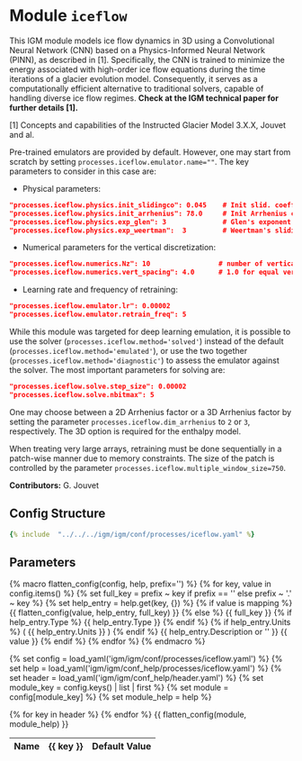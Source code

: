 # Module `iceflow`

This IGM module models ice flow dynamics in 3D using a Convolutional Neural Network (CNN) based on a Physics-Informed Neural Network (PINN), as described in [1]. Specifically, the CNN is trained to minimize the energy associated with high-order ice flow equations during the time iterations of a glacier evolution model. Consequently, it serves as a computationally efficient alternative to traditional solvers, capable of handling diverse ice flow regimes. **Check at the IGM technical paper for further details [1].**

[1] Concepts and capabilities of the Instructed Glacier Model 3.X.X, Jouvet and al.
 
Pre-trained emulators are provided by default. However, one may start from scratch by setting `processes.iceflow.emulator.name=""`. The key parameters to consider in this case are:

- Physical parameters:

```json 
"processes.iceflow.physics.init_slidingco": 0.045    # Init slid. coeff. ($Mpa y^{1/3} m^{-1/3}$)
"processes.iceflow.physics.init_arrhenius": 78.0     # Init Arrhenius cts ($Mpa^{-3} y^{-1}$)
"processes.iceflow.physics.exp_glen": 3              # Glen's exponent
"processes.iceflow.physics.exp_weertman":  3         # Weertman's sliding law exponent
```

- Numerical parameters for the vertical discretization:

```json 
"processes.iceflow.numerics.Nz": 10                 # number of vertical layers
"processes.iceflow.numerics.vert_spacing": 4.0      # 1.0 for equal vertical spacing, 4.0 otherwise
```

- Learning rate and frequency of retraining:

```json 
"processes.iceflow.emulator.lr": 0.00002 
"processes.iceflow.emulator.retrain_freq": 5     
```

While this module was targeted for deep learning emulation, it is possible to use the solver (`processes.iceflow.method='solved'`) instead of the default (`processes.iceflow.method='emulated'`), or use the two together (`processes.iceflow.method='diagnostic'`) to assess the emulator against the solver. The most important parameters for solving are:

```json
"processes.iceflow.solve.step_size": 0.00002 
"processes.iceflow.solve.nbitmax": 5         
```

One may choose between a 2D Arrhenius factor or a 3D Arrhenius factor by setting the parameter `processes.iceflow.dim_arrhenius` to `2` or `3`, respectively. The 3D option is required for the enthalpy model.

When treating very large arrays, retraining must be done sequentially in a patch-wise manner due to memory constraints. The size of the patch is controlled by the parameter `processes.iceflow.multiple_window_size=750`.

**Contributors:** G. Jouvet
 
## Config Structure  
~~~yaml
{% include  "../../../igm/igm/conf/processes/iceflow.yaml" %}
~~~

## Parameters

{% macro flatten_config(config, help, prefix='') %}
  {% for key, value in config.items() %}
    {% set full_key = prefix ~ key if prefix == '' else prefix ~ '.' ~ key %}
    {% set help_entry = help.get(key, {}) %}
    {% if value is mapping %}
      {{ flatten_config(value, help_entry, full_key) }}
    {% else %}
      <tr>
        <td>{{ full_key }}</td>
        <td>
          {% if help_entry.Type %}
            <span class="{{ help_entry.Type }}_table">{{ help_entry.Type }}</span>
          {% endif %}
        </td>
        <td>
          {% if help_entry.Units %}
            <span class="math">\( {{ help_entry.Units }} \)</span>
          {% endif %}
        </td>
        <td>{{ help_entry.Description or '' }}</td>
        <td>{{ value }}</td>
      </tr>
    {% endif %}
  {% endfor %}
{% endmacro %}


{% set config = load_yaml('igm/igm/conf/processes/iceflow.yaml') %}
{% set help = load_yaml('igm/igm/conf_help/processes/iceflow.yaml') %}
{% set header = load_yaml('igm/igm/conf_help/header.yaml') %}
{% set module_key = config.keys() | list | first %}
{% set module = config[module_key] %}
{% set module_help = help %}

<table>
  <thead>
    <tr>
      <th>Name</th>
      {% for key in header %}
      <th>{{ key }}</th>
      {% endfor %}
      <th>Default Value</th>
    </tr>
  </thead>
  <tbody>
    {{ flatten_config(module, module_help) }}
  </tbody>
</table>

<!-- Load MathJax v3 -->
<script>
  window.MathJax = {
    tex: {
      inlineMath: [['$', '$'], ['\\(', '\\)']]
    }
  };
</script>

<script type="text/javascript">
  MathJax.Hub.Queue(["Typeset", MathJax.Hub]);
</script>
